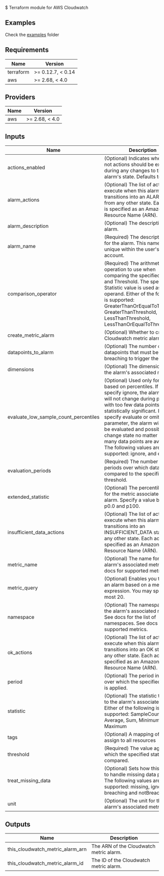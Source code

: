 $ Terraform module for AWS Cloudwatch 
## Examples

Check the [examples](/examples/) folder 
<!-- BEGINNING OF PRE-COMMIT-TERRAFORM DOCS HOOK -->
## Requirements

| Name | Version |
|------|---------|
| terraform | >= 0.12.7, < 0.14 |
| aws | >= 2.68, < 4.0 |

## Providers

| Name | Version |
|------|---------|
| aws | >= 2.68, < 4.0 |

## Inputs

| Name | Description | Type | Default | Required |
|------|-------------|------|---------|:--------:|
| actions\_enabled | (Optional) Indicates whether or not actions should be executed during any changes to the alarm's state. Defaults to true. | `bool` | `true` | no |
| alarm\_actions | (Optional) The list of actions to execute when this alarm transitions into an ALARM state from any other state. Each action is specified as an Amazon Resource Name (ARN). | `list(string)` | `null` | no |
| alarm\_description | (Optional) The description for the alarm. | `string` | `null` | no |
| alarm\_name | (Required) The descriptive name for the alarm. This name must be unique within the user's AWS account. | `string` | n/a | yes |
| comparison\_operator | (Required) The arithmetic operation to use when comparing the specified Statistic and Threshold. The specified Statistic value is used as the first operand. Either of the following is supported: GreaterThanOrEqualToThreshold, GreaterThanThreshold, LessThanThreshold, LessThanOrEqualToThreshold. | `string` | n/a | yes |
| create\_metric\_alarm | (Optional) Whether to create the Cloudwatch metric alarm | `bool` | `true` | no |
| datapoints\_to\_alarm | (Optional) The number of datapoints that must be breaching to trigger the alarm. | `number` | `null` | no |
| dimensions | (Optional) The dimensions for the alarm's associated metric. | `any` | `null` | no |
| evaluate\_low\_sample\_count\_percentiles | (Optional) Used only for alarms based on percentiles. If you specify ignore, the alarm state will not change during periods with too few data points to be statistically significant. If you specify evaluate or omit this parameter, the alarm will always be evaluated and possibly change state no matter how many data points are available. The following values are supported: ignore, and evaluate. | `string` | `null` | no |
| evaluation\_periods | (Required) The number of periods over which data is compared to the specified threshold. | `number` | n/a | yes |
| extended\_statistic | (Optional) The percentile statistic for the metric associated with the alarm. Specify a value between p0.0 and p100. | `string` | `null` | no |
| insufficient\_data\_actions | (Optional) The list of actions to execute when this alarm transitions into an INSUFFICIENT\_DATA state from any other state. Each action is specified as an Amazon Resource Name (ARN). | `list(string)` | `null` | no |
| metric\_name | (Optional) The name for the alarm's associated metric. See docs for supported metrics. | `string` | `null` | no |
| metric\_query | (Optional) Enables you to create an alarm based on a metric math expression. You may specify at most 20. | `any` | `[]` | no |
| namespace | (Optional) The namespace for the alarm's associated metric. See docs for the list of namespaces. See docs for supported metrics. | `string` | `null` | no |
| ok\_actions | (Optional) The list of actions to execute when this alarm transitions into an OK state from any other state. Each action is specified as an Amazon Resource Name (ARN). | `list(string)` | `null` | no |
| period | (Optional) The period in seconds over which the specified statistic is applied. | `string` | `null` | no |
| statistic | (Optional) The statistic to apply to the alarm's associated metric. Either of the following is supported: SampleCount, Average, Sum, Minimum, Maximum | `string` | `null` | no |
| tags | (Optional) A mapping of tags to assign to all resources | `map(string)` | `{}` | no |
| threshold | (Required) The value against which the specified statistic is compared. | `number` | n/a | yes |
| treat\_missing\_data | (Optional) Sets how this alarm is to handle missing data points. The following values are supported: missing, ignore, breaching and notBreaching. | `string` | `"missing"` | no |
| unit | (Optional) The unit for the alarm's associated metric. | `string` | `null` | no |

## Outputs

| Name | Description |
|------|-------------|
| this\_cloudwatch\_metric\_alarm\_arn | The ARN of the Cloudwatch metric alarm. |
| this\_cloudwatch\_metric\_alarm\_id | The ID of the Cloudwatch metric alarm. |

<!-- END OF PRE-COMMIT-TERRAFORM DOCS HOOK -->
